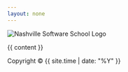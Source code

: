 ```yaml
---
layout: none
---
```


<head>
  <link rel="stylesheet" href="{{ "/styles/style" | relative_url }}">
</head>

<div class="header">
    <img src="{{ "/assets/nss.png" | relative_url }}" alt="Nashville Software School Logo">
</div>

<!-- # {{ page.title | markdownify }} -->

{{ content }}

<footer>
Copyright © {{ site.time | date: "%Y" }}
</footer>

